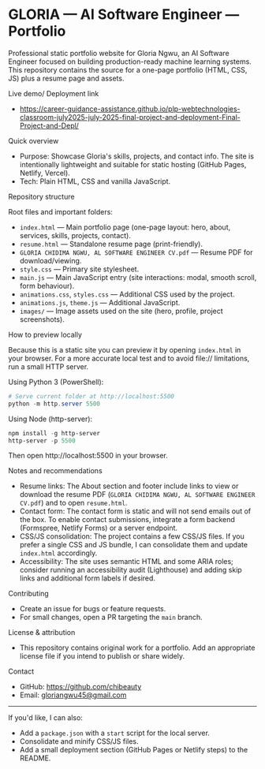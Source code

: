 # GLORIA — AI Software Engineer — Portfolio

Professional static portfolio website for Gloria Ngwu, an AI Software Engineer focused on building production-ready machine learning systems. This repository contains the source for a one-page portfolio (HTML, CSS, JS) plus a resume page and assets.

Live demo/ Deployment link

- https://career-guidance-assistance.github.io/plp-webtechnologies-classroom-july2025-july-2025-final-project-and-deployment-Final-Project-and-Depl/

Quick overview

- Purpose: Showcase Gloria's skills, projects, and contact info. The site is intentionally lightweight and suitable for static hosting (GitHub Pages, Netlify, Vercel).
- Tech: Plain HTML, CSS and vanilla JavaScript.

Repository structure

Root files and important folders:

- `index.html` — Main portfolio page (one-page layout: hero, about, services, skills, projects, contact).
- `resume.html` — Standalone resume page (print-friendly).
- `GLORIA CHIDIMA NGWU, AL SOFTWARE ENGINEER CV.pdf` — Resume PDF for download/viewing.
- `style.css` — Primary site stylesheet.
- `main.js` — Main JavaScript entry (site interactions: modal, smooth scroll, form behaviour).
- `animations.css`, `styles.css` — Additional CSS used by the project.
- `animations.js`, `theme.js` — Additional JavaScript.
- `images/` — Image assets used on the site (hero, profile, project screenshots).

How to preview locally

Because this is a static site you can preview it by opening `index.html` in your browser. For a more accurate local test and to avoid file:// limitations, run a small HTTP server.

Using Python 3 (PowerShell):

```powershell
# Serve current folder at http://localhost:5500
python -m http.server 5500
```

Using Node (http-server):

```powershell
npm install -g http-server
http-server -p 5500
```

Then open http://localhost:5500 in your browser.

Notes and recommendations

- Resume links: The About section and footer include links to view or download the resume PDF (`GLORIA CHIDIMA NGWU, AL SOFTWARE ENGINEER CV.pdf`) and to open `resume.html`.
- Contact form: The contact form is static and will not send emails out of the box. To enable contact submissions, integrate a form backend (Formspree, Netlify Forms) or a server endpoint.
- CSS/JS consolidation: The project contains a few CSS/JS files. If you prefer a single CSS and JS bundle, I can consolidate them and update `index.html` accordingly.
- Accessibility: The site uses semantic HTML and some ARIA roles; consider running an accessibility audit (Lighthouse) and adding skip links and additional form labels if desired.

Contributing

- Create an issue for bugs or feature requests.
- For small changes, open a PR targeting the `main` branch.

License & attribution

- This repository contains original work for a portfolio. Add an appropriate license file if you intend to publish or share widely.

Contact

- GitHub: https://github.com/chibeauty
- Email: gloriangwu45@gmail.com

---

If you'd like, I can also:

- Add a `package.json` with a `start` script for the local server.
- Consolidate and minify CSS/JS files.
- Add a small deployment section (GitHub Pages or Netlify steps) to the README.

